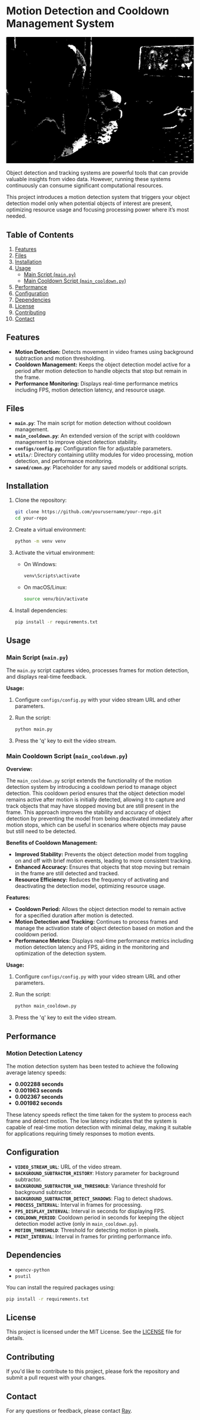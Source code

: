 # Motion Detection and Cooldown Management System

![Motion Detection Image](assets/motion-detection.jpg)

Object detection and tracking systems are powerful tools that can provide valuable insights from video data. However, running these systems continuously can consume significant computational resources. 

This project introduces a motion detection system that triggers your object detection model only when potential objects of interest are present, optimizing resource usage and focusing processing power where it’s most needed.

## Table of Contents

1. [Features](#features)
2. [Files](#files)
3. [Installation](#installation)
4. [Usage](#usage)
    - [Main Script (`main.py`)](#main-script-mainpy)
    - [Main Cooldown Script (`main_cooldown.py`)](#main-cooldown-script-main_cooldownpy)
5. [Performance](#performance)
6. [Configuration](#configuration)
6. [Dependencies](#dependencies)
7. [License](#license)
8. [Contributing](#contributing)
9. [Contact](#contact)

## Features

- **Motion Detection:** Detects movement in video frames using background subtraction and motion thresholding.
- **Cooldown Management:** Keeps the object detection model active for a period after motion detection to handle objects that stop but remain in the frame.
- **Performance Monitoring:** Displays real-time performance metrics including FPS, motion detection latency, and resource usage.

## Files

- **`main.py`**: The main script for motion detection without cooldown management.
- **`main_cooldown.py`**: An extended version of the script with cooldown management to improve object detection stability.
- **`configs/config.py`**: Configuration file for adjustable parameters.
- **`utils/`**: Directory containing utility modules for video processing, motion detection, and performance monitoring.
- **`saved/cmon.py`**: Placeholder for any saved models or additional scripts.

## Installation

1. Clone the repository:

    ```bash
    git clone https://github.com/yourusername/your-repo.git
    cd your-repo
    ```

2. Create a virtual environment:

    ```bash
    python -m venv venv
    ```

3. Activate the virtual environment:

    - On Windows:

        ```bash
        venv\Scripts\activate
        ```

    - On macOS/Linux:

        ```bash
        source venv/bin/activate
        ```

4. Install dependencies:

    ```bash
    pip install -r requirements.txt
    ```

## Usage

### Main Script (`main.py`)

The `main.py` script captures video, processes frames for motion detection, and displays real-time feedback.

**Usage:**

1. Configure `configs/config.py` with your video stream URL and other parameters.
2. Run the script:

    ```bash
    python main.py
    ```

3. Press the 'q' key to exit the video stream.

### Main Cooldown Script (`main_cooldown.py`)

**Overview:**

The `main_cooldown.py` script extends the functionality of the motion detection system by introducing a cooldown period to manage object detection. This cooldown period ensures that the object detection model remains active after motion is initially detected, allowing it to capture and track objects that may have stopped moving but are still present in the frame. This approach improves the stability and accuracy of object detection by preventing the model from being deactivated immediately after motion stops, which can be useful in scenarios where objects may pause but still need to be detected.

**Benefits of Cooldown Management:**

- **Improved Stability:** Prevents the object detection model from toggling on and off with brief motion events, leading to more consistent tracking.
- **Enhanced Accuracy:** Ensures that objects that stop moving but remain in the frame are still detected and tracked.
- **Resource Efficiency:** Reduces the frequency of activating and deactivating the detection model, optimizing resource usage.

**Features:**

- **Cooldown Period:** Allows the object detection model to remain active for a specified duration after motion is detected.
- **Motion Detection and Tracking:** Continues to process frames and manage the activation state of object detection based on motion and the cooldown period.
- **Performance Metrics:** Displays real-time performance metrics including motion detection latency and FPS, aiding in the monitoring and optimization of the detection system.

**Usage:**

1. Configure `configs/config.py` with your video stream URL and other parameters.
2. Run the script:

    ```bash
    python main_cooldown.py
    ```

3. Press the 'q' key to exit the video stream.

## Performance

### Motion Detection Latency

The motion detection system has been tested to achieve the following average latency speeds:

- **0.002288 seconds**
- **0.001963 seconds**
- **0.002367 seconds**
- **0.001982 seconds**

These latency speeds reflect the time taken for the system to process each frame and detect motion. The low latency indicates that the system is capable of real-time motion detection with minimal delay, making it suitable for applications requiring timely responses to motion events.

## Configuration

- **`VIDEO_STREAM_URL`**: URL of the video stream.
- **`BACKGROUND_SUBTRACTOR_HISTORY`**: History parameter for background subtractor.
- **`BACKGROUND_SUBTRACTOR_VAR_THRESHOLD`**: Variance threshold for background subtractor.
- **`BACKGROUND_SUBTRACTOR_DETECT_SHADOWS`**: Flag to detect shadows.
- **`PROCESS_INTERVAL`**: Interval in frames for processing.
- **`FPS_DISPLAY_INTERVAL`**: Interval in seconds for displaying FPS.
- **`COOLDOWN_PERIOD`**: Cooldown period in seconds for keeping the object detection model active (only in `main_cooldown.py`).
- **`MOTION_THRESHOLD`**: Threshold for detecting motion in pixels.
- **`PRINT_INTERVAL`**: Interval in frames for printing performance info.

## Dependencies

- `opencv-python`
- `psutil`

You can install the required packages using:

```bash
pip install -r requirements.txt
```

## License

This project is licensed under the MIT License. See the [LICENSE](LICENSE) file for details.

## Contributing

If you'd like to contribute to this project, please fork the repository and submit a pull request with your changes.

## Contact

For any questions or feedback, please contact [Ray](mailto:ray@cybersavvy.one).
